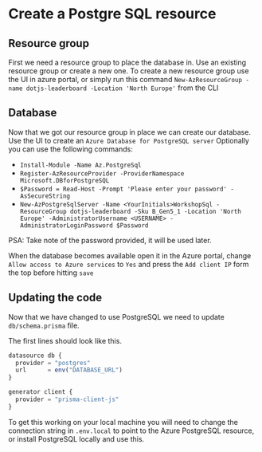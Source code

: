 # Create a Postgre SQL resource

## Resource group

First we need a resource group to place the database in. Use an existing resource group or create a new one.
To create a new resource group use the UI in azure portal, or simply run this command `New-AzResourceGroup -name dotjs-leaderboard -Location 'North Europe'` from the CLI

## Database

Now that we got our resource group in place we can create our database. Use the UI to create an `Azure Database for PostgreSQL server`
Optionally you can use the following commands:
- `Install-Module -Name Az.PostgreSql`
- `Register-AzResourceProvider -ProviderNamespace Microsoft.DBforPostgreSQL`
- `$Password = Read-Host -Prompt 'Please enter your password' -AsSecureString`
- `New-AzPostgreSqlServer -Name <YourInitials>WorkshopSql -ResourceGroup dotjs-leaderboard -Sku B_Gen5_1 -Location 'North Europe' -AdministratorUsername <USERNAME> -AdministratorLoginPassword $Password`

PSA: Take note of the password provided, it will be used later.

When the database becomes available open it in the Azure portal, change `Allow access to Azure services` to `Yes` and press the `Add client IP` form the top before hitting `save`

## Updating the code

Now that we have changed to use PostgreSQL we need to update `db/schema.prisma` file.

The first lines should look like this.

```javascript
datasource db {
  provider = "postgres"
  url      = env("DATABASE_URL")
}

generator client {
  provider = "prisma-client-js"
}
```

To get this working on your local machine you will need to change the connection string in `.env.local` to point to the Azure PostgreSQL resource, or install PostgreSQL locally and use this.